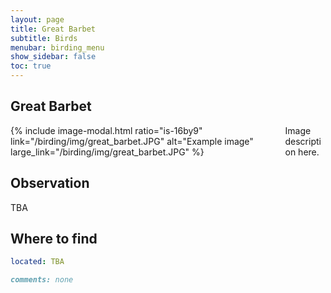 ```yaml
---
layout: page
title: Great Barbet
subtitle: Birds
menubar: birding_menu
show_sidebar: false
toc: true
---
```


## Great Barbet

<div class="columns">
<div class="column is-6">
{% include image-modal.html ratio="is-16by9" link="/birding/img/great_barbet.JPG" alt="Example image" large_link="/birding/img/great_barbet.JPG" %}
</div>
<div class="column is-6">
Image description here.
</div>
</div>

## Observation
TBA

## Where to find
```yaml
located: TBA
```

```markdown
comments: none
```
